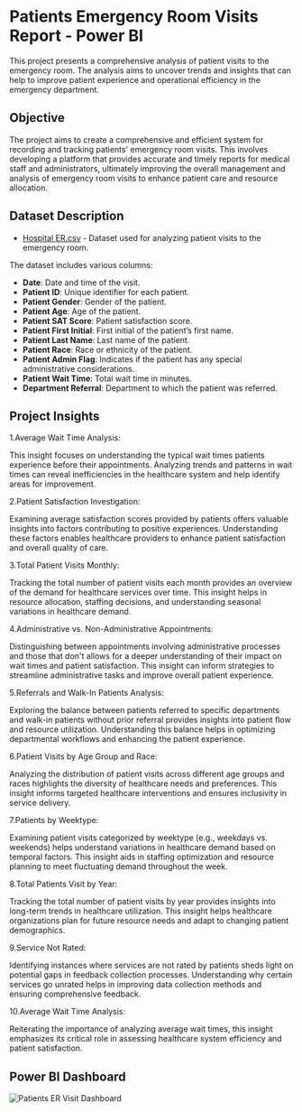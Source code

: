 # Patients Emergency Room Visits Report - Power BI
This project presents a comprehensive analysis of patient visits to the emergency room. The analysis aims to uncover trends and insights that can help to improve patient experience and operational efficiency in the emergency department.

## Objective
The project aims to create a comprehensive and efficient system for recording and tracking patients' emergency room visits. This involves developing a platform that provides accurate and timely reports for medical staff and administrators, ultimately improving the overall management and analysis of emergency room visits to enhance patient care and resource allocation.

## Dataset Description
- [Hospital ER.csv](https://github.com/user-attachments/files/15525327/Hospital.ER.csv) - Dataset used for analyzing patient visits to the emergency room.

The dataset includes various columns:
- **Date**: Date and time of the visit.
- **Patient ID**: Unique identifier for each patient.
- **Patient Gender**: Gender of the patient.
- **Patient Age**: Age of the patient.
- **Patient SAT Score**: Patient satisfaction score.
- **Patient First Initial**: First initial of the patient’s first name.
- **Patient Last Name**: Last name of the patient.
- **Patient Race**: Race or ethnicity of the patient.
- **Patient Admin Flag**: Indicates if the patient has any special administrative considerations.
- **Patient Wait Time**: Total wait time in minutes.
- **Department Referral**: Department to which the patient was referred.

## Project Insights

1.Average Wait Time Analysis: 

This insight focuses on understanding the typical wait times patients experience before their appointments. Analyzing trends and patterns in wait times can reveal inefficiencies in the healthcare system and help identify areas for improvement.

2.Patient Satisfaction Investigation:

Examining average satisfaction scores provided by patients offers valuable insights into factors contributing to positive experiences. Understanding these factors enables healthcare providers to enhance patient satisfaction and overall quality of care.

3.Total Patient Visits Monthly:

Tracking the total number of patient visits each month provides an overview of the demand for healthcare services over time. This insight helps in resource allocation, staffing decisions, and understanding seasonal variations in healthcare demand.

4.Administrative vs. Non-Administrative Appointments:

Distinguishing between appointments involving administrative processes and those that don't allows for a deeper understanding of their impact on wait times and patient satisfaction. This insight can inform strategies to streamline administrative tasks and improve overall patient experience.

5.Referrals and Walk-In Patients Analysis: 

Exploring the balance between patients referred to specific departments and walk-in patients without prior referral provides insights into patient flow and resource utilization. Understanding this balance helps in optimizing departmental workflows and enhancing the patient experience.

6.Patient Visits by Age Group and Race: 

Analyzing the distribution of patient visits across different age groups and races highlights the diversity of healthcare needs and preferences. This insight informs targeted healthcare interventions and ensures inclusivity in service delivery.

7.Patients by Weektype: 

Examining patient visits categorized by weektype (e.g., weekdays vs. weekends) helps understand variations in healthcare demand based on temporal factors. This insight aids in staffing optimization and resource planning to meet fluctuating demand throughout the week.

8.Total Patients Visit by Year: 

Tracking the total number of patient visits by year provides insights into long-term trends in healthcare utilization. This insight helps healthcare organizations plan for future resource needs and adapt to changing patient demographics.

9.Service Not Rated:

Identifying instances where services are not rated by patients sheds light on potential gaps in feedback collection processes. Understanding why certain services go unrated helps in improving data collection methods and ensuring comprehensive feedback.

10.Average Wait Time Analysis:

Reiterating the importance of analyzing average wait times, this insight emphasizes its critical role in assessing healthcare system efficiency and patient satisfaction.

## Power BI Dashboard

![Patients ER Visit Dashboard](https://github.com/mdilshad7478/Healthcare-Analytics/assets/157358118/1a45a1b7-4073-47ae-9504-332b32cc5b7a)

